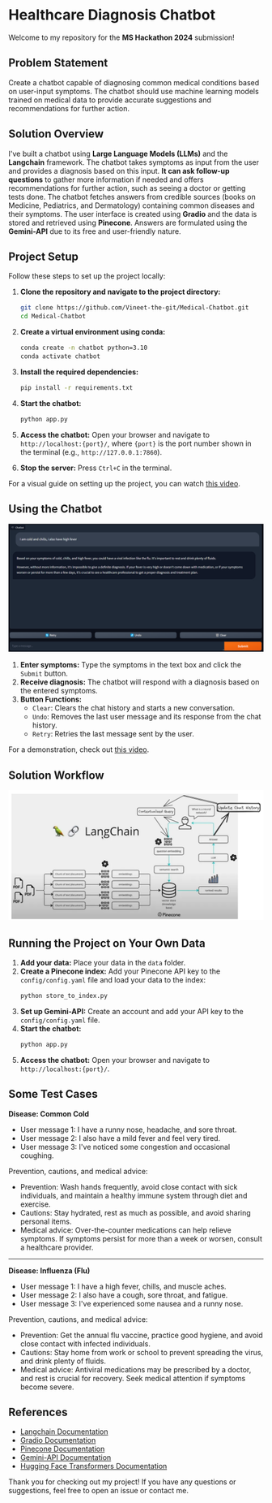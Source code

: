 # Healthcare Diagnosis Chatbot

Welcome to my repository for the **MS Hackathon 2024** submission!

## Problem Statement

Create a chatbot capable of diagnosing common medical conditions based on user-input symptoms. The chatbot should use machine learning models trained on medical data to provide accurate suggestions and recommendations for further action.

## Solution Overview

I've built a chatbot using **Large Language Models (LLMs)** and the **Langchain** framework. The chatbot takes symptoms as input from the user and provides a diagnosis based on this input. **It can ask follow-up questions** to gather more information if needed and offers recommendations for further action, such as seeing a doctor or getting tests done. The chatbot fetches answers from credible sources (books on Medicine, Pediatrics, and Dermatology) containing common diseases and their symptoms. The user interface is created using **Gradio** and the data is stored and retrieved using **Pinecone**. Answers are formulated using the **Gemini-API** due to its free and user-friendly nature.

## Project Setup

Follow these steps to set up the project locally:

1. **Clone the repository and navigate to the project directory:**
    ```bash
    git clone https://github.com/Vineet-the-git/Medical-Chatbot.git
    cd Medical-Chatbot
    ```
2. **Create a virtual environment using conda:**
    ```bash
    conda create -n chatbot python=3.10
    conda activate chatbot
    ```

3. **Install the required dependencies:**
    ```bash
    pip install -r requirements.txt
    ```

4. **Start the chatbot:**
    ```bash
    python app.py
    ```

5. **Access the chatbot:**
    Open your browser and navigate to `http://localhost:{port}/`, where `{port}` is the port number shown in the terminal (e.g., `http://127.0.0.1:7860`).

6. **Stop the server:**
    Press `Ctrl+C` in the terminal.

For a visual guide on setting up the project, you can watch [this video](https://youtu.be/zbOplcCoD3M).

## Using the Chatbot

![Chatbot Interface](./media/UI.png)

1. **Enter symptoms:**
    Type the symptoms in the text box and click the `Submit` button.
2. **Receive diagnosis:**
    The chatbot will respond with a diagnosis based on the entered symptoms.
3. **Button Functions:**
    - `Clear`: Clears the chat history and starts a new conversation.
    - `Undo`: Removes the last user message and its response from the chat history.
    - `Retry`: Retries the last message sent by the user.

For a demonstration, check out [this video](https://youtu.be/iy-zqgkjXkg).

## Solution Workflow

![Solution Approach](./media/Approach.png)

## Running the Project on Your Own Data

1. **Add your data:**
    Place your data in the `data` folder.
2. **Create a Pinecone index:**
    Add your Pinecone API key to the `config/config.yaml` file and load your data to the index:
    ```bash
    python store_to_index.py
    ```
3. **Set up Gemini-API:**
    Create an account and add your API key to the `config/config.yaml` file.
4. **Start the chatbot:**
    ```bash
    python app.py
    ```
5. **Access the chatbot:**
    Open your browser and navigate to `http://localhost:{port}/`.

## Some Test Cases
**Disease: Common Cold**
- User message 1: I have a runny nose, headache, and sore throat.
- User message 2: I also have a mild fever and feel very tired.
- User message 3: I've noticed some congestion and occasional coughing.

Prevention, cautions, and medical advice:
- Prevention: Wash hands frequently, avoid close contact with sick individuals, and maintain a healthy immune system through diet and exercise.
- Cautions: Stay hydrated, rest as much as possible, and avoid sharing personal items.
- Medical advice: Over-the-counter medications can help relieve symptoms. If symptoms persist for more than a week or worsen, consult a healthcare provider.

---

**Disease: Influenza (Flu)**
- User message 1: I have a high fever, chills, and muscle aches.
- User message 2: I also have a cough, sore throat, and fatigue.
- User message 3: I've experienced some nausea and a runny nose.

Prevention, cautions, and medical advice:
- Prevention: Get the annual flu vaccine, practice good hygiene, and avoid close contact with infected individuals.
- Cautions: Stay home from work or school to prevent spreading the virus, and drink plenty of fluids.
- Medical advice: Antiviral medications may be prescribed by a doctor, and rest is crucial for recovery. Seek medical attention if symptoms become severe.



## References

- [Langchain Documentation](https://docs.langchain.com/)
- [Gradio Documentation](https://gradio.app/docs)
- [Pinecone Documentation](https://www.pinecone.io/docs/)
- [Gemini-API Documentation](https://geminiapi.com/docs/)
- [Hugging Face Transformers Documentation](https://huggingface.co/transformers/)

Thank you for checking out my project! If you have any questions or suggestions, feel free to open an issue or contact me.